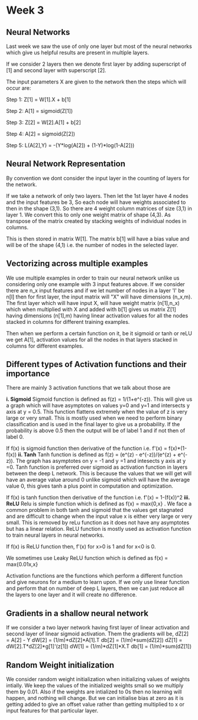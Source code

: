 # Week 3 

## Neural Networks 
Last week we saw the use of only one layer but most of the neural networks which give us helpful results are present in multiple layers. 

If we consider 2 layers then we denote first layer by adding superscript of [1] and second layer with superscript [2].

The input parameters X are given to the network then the steps which will occur are: 

Step 1: Z[1] = W[1].X + b[1]

Step 2: A[1] = sigmoid(Z[1])

Step 3: Z[2] = W[2].A[1] + b[2]

Step 4: A[2] = sigmoid(Z[2])

Step 5: L(A[2],Y) = -(Y\*log(A[2]) + (1-Y)\*log(1-A[2]))

## Neural Network Representation

By convention we dont consider the input layer in the counting of layers for the network. 

If we take a network of only two layers. Then let the 1st layer have 4 nodes and the input features be 3, So each node will have weights associated to then in the shape (3,1). So there are 4 weight column matrices of size (3,1) in layer 1. We convert this to only one weight matrix of shape (4,3). As transpose of the matrix created by stacking weights of individual nodes in columns.

This is then stored in matrix W[1]. The matrix b[1] will have a bias value and will be of the shape (4,1) i.e. the number of nodes in the selected layer.

## Vectorizing across multiple examples

We use multiple examples in order to train our neural network unlike us considering only one example with 3 input features above. If we consider there are n_x input features and if we let number of nodes in a layer 'l' be n[l] then for first layer, the input matrix will "X" will have dimensions (n_x,m). The first layer which will have input X, will have weight matrix (n[1],n_x) which when multiplied with X and added with b[1] gives us matrix Z[1] having dimensions (n[1],m) having linear activation values for all the nodes stacked in columns for different training examples.

Then when we perform a certain function on it, be it sigmoid or tanh or reLU we get A[1], activation values for all the nodes in that layers stacked in columns for different examples. 

## Different types of Activation functions and their importance

There are mainly 3 activation functions that we talk about those are 

**i. Sigmoid**
Sigmoid function is defined as f(z) = 1/(1+e^(-z)). This will give us a graph which will have asymptotes on values y=0 and y=1 and intersects y axis at y = 0.5. This function flattens extremely when the value of z is very large or very small. This is mostly used when we need to perform binary classification and is used in the final layer to give us a probability. If the probability is above 0.5 then the output will be of label 1 and if not then of label 0.

If f(x) is sigmoid function then derivative of the function i.e. f'(x) = f(x)*(1-f(x))
**ii. Tanh**
Tanh function is defined as f(z) = (e^(z) - e^(-z))/(e^(z) + e^(-z)). The graph has asymptotes on y = -1 and y =1 and intesects y axis at y =0. Tanh function is preferred over sigmoid as activation function in layers between the deep L network. This is because the values that we will get will have an average value around 0 unlike sigmoid which will have the average value 0, this gives tanh a plus point in computation and optimization. 

If f(x) is tanh function then derivative of the function i.e. f'(x) = 1-(f(x))^2
**iii. ReLU**
Relu is simple function which is defined as f(x) = max{0,x} . We face a common problem in both tanh and sigmoid that the values get stagnated and are difficult to change when the input value x is either very large or very small. This is removed by reLu function as it does not have any asymptotes but has a linear relation. ReLU function is mostly used as activation function to train neural layers in neural networks. 

If f(x) is ReLU function then, f'(x) for x>0 is 1 and for x<0 is 0.

We sometimes use Leaky ReLU function which is defined as f(x) = max{0.01x,x}

Activation functions are the functions which perform a different function and give neurons for a medium to learn upon. If we only use linear function and perform that on number of deep L layers, then we can just reduce all the layers to one layer and it will create no difference.

## Gradients in a shallow neural network

If we consider a two layer network having first layer of linear activation and second layer of linear sigmoid activation. Them the gradients will be,
dZ[2] = A[2] - Y
dW[2] = (1/m)\*dZ[2]\*A[1].T
db[2] = (1/m)*sum(dZ[2])
dZ[1] = dW[2].T\*dZ[2]\*g[1]'(z[1])
dW[1] = (1/m)\*dZ[1]\*X.T
db[1] = (1/m)\*sum(dZ[1])

## Random Weight initialization

We consider random weight initialization when initializing values of weights intially. We keep the values of the initialized weights small so we multiply them by 0.01. Also if the weights are intialized to 0s then no learning will happen, and nothing will change. But we can initialise bias at zero as it is getting added to give an offset value rather than getting multiplied to x or input features for that particular layer.



